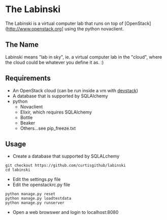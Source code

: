 The Labinski
============

The Labinski is a virtual computer lab that runs on top of [OpenStack](http://www.openstack.org] using the python novaclient.

The Name
--------

Labinski means "lab in sky", ie. a virtual computer lab in the "cloud", where the cloud could be whatever you define it as. :)

Requirements
------------

* An OpenStack cloud (can be run inside a vm with [devstack](http://www.devstack.org))
* A database that is supported by SQLAlchemy
* python
    * Novaclient
    * Elixir, which requires SQLAlchemy
    * Bottle
    * Beaker
    * Others...see pip_freeze.txt

Usage
-----

* Create a database that supported by SQLALchemy

```
git checkout https://github.com/curtisgithub/labinski
cd labinski
```

* Edit the settings.py file
* Edit the openstackrc.py file

```
python manage.py reset
python manage.py loadtestdata
python manage.py runserver
````

* Open a web browswer and login to localhost:8080